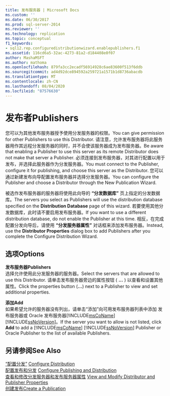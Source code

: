 ```yaml
---
title: 发布服务器 | Microsoft Docs
ms.custom: ''
ms.date: 06/30/2017
ms.prod: sql-server-2014
ms.reviewer: ''
ms.technology: replication
ms.topic: conceptual
f1_keywords:
- sql12.rep.configuredistributionwizard.enablepublishers.f1
ms.assetid: 116cd6a5-32ac-4273-81a2-d184408e0f07
author: MashaMSFT
ms.author: mathoma
ms.openlocfilehash: 879fa3cc2ecadf56914928c6ae83600f513f6ddb
ms.sourcegitcommit: ad4d92dce894592a259721a1571b1d8736abacdb
ms.translationtype: MT
ms.contentlocale: zh-CN
ms.lasthandoff: 08/04/2020
ms.locfileid: "87576630"
---
```

# <a name="publishers"></a><span data-ttu-id="4de89-102">发布者</span><span class="sxs-lookup"><span data-stu-id="4de89-102">Publishers</span></span>
  <span data-ttu-id="4de89-103">您可以为其他发布服务器授予使用分发服务器的权限。</span><span class="sxs-lookup"><span data-stu-id="4de89-103">You can give permission for other Publishers to use this Distributor.</span></span> <span data-ttu-id="4de89-104">请注意，允许发布服务器将此服务器用作其远程分发服务器的同时，并不会使该服务器成为发布服务器。</span><span class="sxs-lookup"><span data-stu-id="4de89-104">Be aware that enabling a Publisher to use this server as its remote Distributor does not make that server a Publisher.</span></span> <span data-ttu-id="4de89-105">必须连接到发布服务器，对其进行配置以用于发布，并选择此服务器作为分发服务器。</span><span class="sxs-lookup"><span data-stu-id="4de89-105">You must connect to the Publisher, configure it for publishing, and choose this server as the Distributor.</span></span> <span data-ttu-id="4de89-106">您可以通过新建发布向导配置发布服务器并选择分发服务器。</span><span class="sxs-lookup"><span data-stu-id="4de89-106">You can configure the Publisher and choose a Distributor through the New Publication Wizard.</span></span>  
  
 <span data-ttu-id="4de89-107">被选作发布服务器的服务器将使用此向导的 **“分发数据库”** 页上指定的分发数据库。</span><span class="sxs-lookup"><span data-stu-id="4de89-107">The servers you select as Publishers will use the distribution database specified on the **Distribution Database** page of this wizard.</span></span> <span data-ttu-id="4de89-108">若要使用其他分发数据库，此时请不要启用发布服务器。</span><span class="sxs-lookup"><span data-stu-id="4de89-108">If you want to use a different distribution database, do not enable the Publisher at this time.</span></span> <span data-ttu-id="4de89-109">相反，在完成配置分发向导后，请使用 **“分发服务器属性”** 对话框来添加发布服务器。</span><span class="sxs-lookup"><span data-stu-id="4de89-109">Instead, use the **Distributor Properties** dialog box to add Publishers after you complete the Configure Distribution Wizard.</span></span>  
  
## <a name="options"></a><span data-ttu-id="4de89-110">选项</span><span class="sxs-lookup"><span data-stu-id="4de89-110">Options</span></span>  
 <span data-ttu-id="4de89-111">**发布服务器**</span><span class="sxs-lookup"><span data-stu-id="4de89-111">**Publishers**</span></span>  
 <span data-ttu-id="4de89-112">选择允许使用此分发服务器的服务器。</span><span class="sxs-lookup"><span data-stu-id="4de89-112">Select the servers that are allowed to use this Distributor.</span></span> <span data-ttu-id="4de89-113">请单击发布服务器旁边的属性按钮 ( **...** ) 以查看和设置其他属性。</span><span class="sxs-lookup"><span data-stu-id="4de89-113">Click the properties button (**...**) next to a Publisher to view and set additional properties.</span></span>  
  
 <span data-ttu-id="4de89-114">**添加**</span><span class="sxs-lookup"><span data-stu-id="4de89-114">**Add**</span></span>  
 <span data-ttu-id="4de89-115">如果希望允许的服务器没有列出，请单击“添加”向可用发布服务器列表中添加   发布服务器或 Oracle 发布服务器[!INCLUDE[msCoName](../../includes/msconame-md.md)][!INCLUDE[ssNoVersion](../../includes/ssnoversion-md.md)]。</span><span class="sxs-lookup"><span data-stu-id="4de89-115">If the server you want to allow is not listed, click **Add** to add a [!INCLUDE[msCoName](../../includes/msconame-md.md)] [!INCLUDE[ssNoVersion](../../includes/ssnoversion-md.md)] Publisher or Oracle Publisher to the list of available Publishers.</span></span>  
  
## <a name="see-also"></a><span data-ttu-id="4de89-116">另请参阅</span><span class="sxs-lookup"><span data-stu-id="4de89-116">See Also</span></span>  
 <span data-ttu-id="4de89-117">[“配置分发”](configure-distribution.md) </span><span class="sxs-lookup"><span data-stu-id="4de89-117">[Configure Distribution](configure-distribution.md) </span></span>  
 <span data-ttu-id="4de89-118">[配置发布和分发](configure-publishing-and-distribution.md) </span><span class="sxs-lookup"><span data-stu-id="4de89-118">[Configure Publishing and Distribution](configure-publishing-and-distribution.md) </span></span>  
 <span data-ttu-id="4de89-119">[查看和修改分发服务器和发布服务器属性](view-and-modify-distributor-and-publisher-properties.md) </span><span class="sxs-lookup"><span data-stu-id="4de89-119">[View and Modify Distributor and Publisher Properties](view-and-modify-distributor-and-publisher-properties.md) </span></span>  
 [<span data-ttu-id="4de89-120">创建发布</span><span class="sxs-lookup"><span data-stu-id="4de89-120">Create a Publication</span></span>](publish/create-a-publication.md)  
  
  
